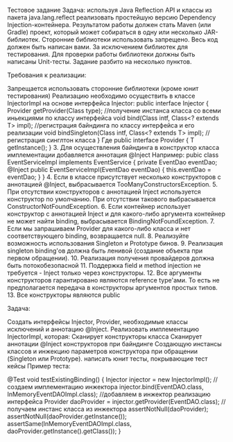 Тестовое задание Задача: используя Java Reflection API и классы из пакета java.lang.reflect реализовать простейшую версию Dependency Injection-контейнера. Результатом работы должен стать Maven (или Gradle) проект, который может собираться в одну или несколько JAR-библиотек. Сторонние библиотеки использовать запрещено. Весь код должен быть написан вами. За исключением библиотек для тестирования. Для проверки работы библиотеки должны быть написаны Unit-тесты. Задание разбито на несколько пунктов.

Требования к реализации:

Запрещается использовать сторонние библиотеки (кроме юнит тестирования)
Реализацию необходимо осуществить в классе InjectorImpl на основе интерфейса Injector: public interface Injector { Provider getProvider(Class type); //получение инстанса класса со всеми иньекциями по классу интерфейса void bind(Class intf, Class<? extends T> impl); //регистрация байндинга по классу интерфейса и его реализации void bindSingleton(Class intf, Class<? extends T> impl); //регистрация синглтон класса }
Где public interface Provider {
T getInstance();
} 3. Для осуществления байндинга в конструктор класса имплементации добавляется аннотация @Inject Например: pubic class EventServiceImpl implements EventService { private EventDao eventDao; @Inject public EventServiceImpl(EventDao eventDao) { this.eventDao = eventDao; } } 4. Если в классе присутствует несколько конструкторов с аннотацией @Inject, выбрасывается TooManyConstructorsException. 5. При отсутствии конструкторов с аннотацией Inject используется конструктор по умолчанию. При отсутствии такового выбрасывается ConstructorNotFoundException. 6. Если контейнер использует конструктор с аннотацией Inject и для какого-либо аргумента контейнер не может найти binding, выбрасывается BindingNotFoundException. 7. Если мы запрашиваем Provider для какого-либо класса и нет cоответствующего binding, возвращается null. 8. Реализуйте возможность использования Singleton и Prototype бинов. 9. Реализация singleton binding'ов должна быть ленивой (создание объекта при первом обращении). 10. Реализация получения провайдеров должна быть потокобезопасной 11. Поддержка field и method injection не требуется - Inject только через конструкторы. 12. Все аргументы конструкторов гарантировано являются reference type'ами. То есть не предполагается передача в конструкторы аргументов простых типов. 13. Все конструкторы являются public

Задача:

Создать интерфейсы Injector, Provider, необходимые классы исключений и аннотацию @Inject.
Реализовать имплементацию InjectorImpl, которая:
Сканирует конструкторы класса
Сканирует аннотации @Inject конструкторов при байндинге
Создающую инстансы классов и инжекцию параметров конструктора при обращении
(Singleton или Prototype).
написать юнит тесты, покрывающие тест кейсы
Пример теста:

@Test
void testExistingBinding()     {
    Injector injector = new InjectorImpl(); //создаем имплементацию инжектора
    injector.bind(EventDAO.class, InMemoryEventDAOImpl.class); //добавляем в инжектор реализацию интерфейса
    Provider<EventDAO> daoProvider = injector.getProvider(EventDAO.class); //получаем инстанс класса из инжектора
    assertNotNull(daoProvider); 
    assertNotNull(daoProvider.getInstance());
    assertSame(InMemoryEventDAOImpl.class, daoProvider.getInstance().getClass());
}